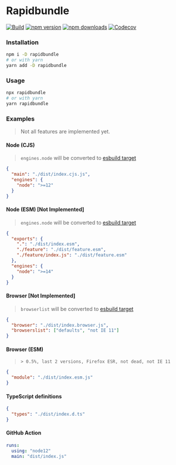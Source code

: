 # Rapidbundle

[![Build](https://github.com/umidbekk/rapidbundle/workflows/Main/badge.svg)](https://github.com/umidbekk/rapidbundle/actions/workflows/main.yml)
[![npm version](https://img.shields.io/npm/v/rapidbundle.svg)](https://www.npmjs.com/package/rapidbundle)
[![npm downloads](https://img.shields.io/npm/dm/rapidbundle.svg)](https://www.npmjs.com/package/rapidbundle)
[![Codecov](https://img.shields.io/codecov/c/gh/umidbekk/rapidbundle.svg)](https://codecov.io/gh/umidbekk/rapidbundle)

### Installation

```bash
npm i -D rapidbundle
# or with yarn
yarn add -D rapidbundle
```

### Usage

```bash
npx rapidbundle
# or with yarn
yarn rapidbundle
```

### Examples

> Not all features are implemented yet.

#### Node (CJS)

> `engines.node` will be converted to [esbuild target](https://esbuild.github.io/api/#target)

```json
{
  "main": "./dist/index.cjs.js",
  "engines": {
    "node": ">=12"
  }
}
```

#### Node (ESM) [Not Implemented]

> `engines.node` will be converted to [esbuild target](https://esbuild.github.io/api/#target)

```json
{
  "exports": {
    ".": "./dist/index.esm",
    "./feature": "./dist/feature.esm",
    "./feature/index.js": "./dist/feature.esm"
  },
  "engines": {
    "node": ">=14"
  }
}
```

#### Browser [Not Implemented]

> `browserlist` will be converted to [esbuild target](https://esbuild.github.io/api/#target)

```json
{
  "browser": "./dist/index.browser.js",
  "browserslist": ["defaults", "not IE 11"]
}
```

#### Browser (ESM)

> `> 0.5%, last 2 versions, Firefox ESR, not dead, not IE 11`

```json
{
  "module": "./dist/index.esm.js"
}
```

#### TypeScript definitions

```json
{
  "types": "./dist/index.d.ts"
}
```

#### GitHub Action

```yaml
runs:
  using: "node12"
  main: "dist/index.js"
```
